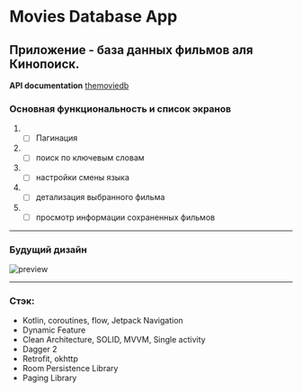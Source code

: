 # Movies Database App

## Приложение - база данных фильмов аля Кинопоисĸ.

**API documentation** [themoviedb](https://developers.themoviedb.org/3/getting-started/introduction)

### Основная функциональность и список экранов
1) -[ ] Пагинация
2) -[ ] поиск по ключевым словам
3) -[ ] настройки смены языка
4) -[ ] детализация выбранного фильма
5) -[ ] просмотр информации сохраненных фильмов

___

### Будущий дизайн

![preview](https://user-images.githubusercontent.com/25649679/114297675-6f395900-9acb-11eb-9d51-368f0164ad83.png)

___

### Стэк:
+ Kotlin, coroutines, flow, Jetpack Navigation
+ Dynamic Feature
+ Clean Architecture, SOLID, MVVM, Single activity
+ Dagger 2
+ Retrofit, okhttp
+ Room Persistence Library
+ Paging Library
